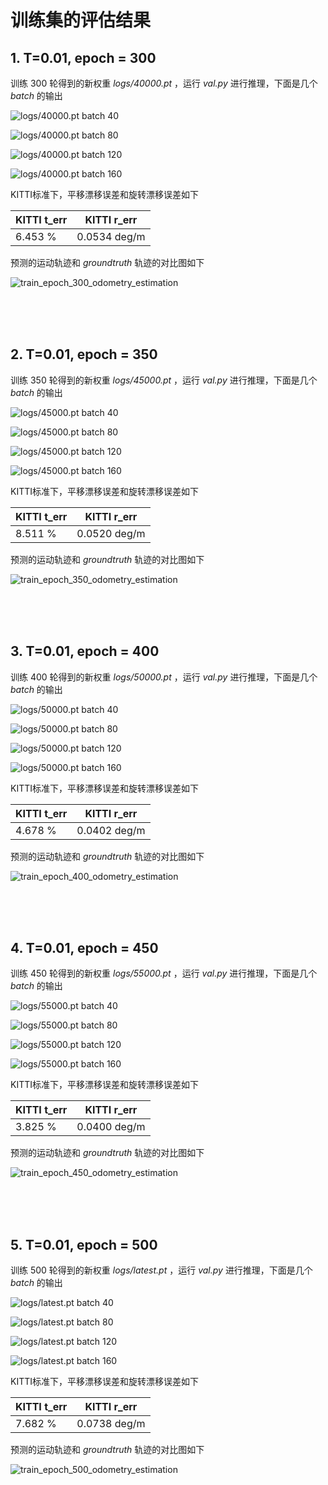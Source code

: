 # 训练集的评估结果
## 1. T=0.01, epoch = 300

训练 300 轮得到的新权重 *logs/40000.pt* ，运行 *val.py* 进行推理，下面是几个 *batch* 的输出

![logs/40000.pt batch 40](/conclusion2/train_epoch_300_batch_40.png)

![logs/40000.pt batch 80](/conclusion2/train_epoch_300_batch_80.png)

![logs/40000.pt batch 120](/conclusion2/train_epoch_300_batch_120.png)

![logs/40000.pt batch 160](/conclusion2/train_epoch_300_batch_160.png)


KITTI标准下，平移漂移误差和旋转漂移误差如下

| KITTI t_err | KITTI r_err |
| ----------- | ----------- |
|  6.453 %  |  0.0534 deg/m |


预测的运动轨迹和 *groundtruth* 轨迹的对比图如下

![train_epoch_300_odometry_estimation](/conclusion2/train_epoch_300_odometry_estimation.png)


<br>
<br>
<br>

## 2. T=0.01, epoch = 350

训练 350 轮得到的新权重 *logs/45000.pt* ，运行 *val.py* 进行推理，下面是几个 *batch* 的输出

![logs/45000.pt batch 40](/conclusion2/train_epoch_350_batch_40.png)

![logs/45000.pt batch 80](/conclusion2/train_epoch_350_batch_80.png)

![logs/45000.pt batch 120](/conclusion2/train_epoch_350_batch_120.png)

![logs/45000.pt batch 160](/conclusion2/train_epoch_350_batch_160.png)


KITTI标准下，平移漂移误差和旋转漂移误差如下

| KITTI t_err | KITTI r_err |
| ----------- | ----------- |
|  8.511 %  |  0.0520 deg/m |


预测的运动轨迹和 *groundtruth* 轨迹的对比图如下

![train_epoch_350_odometry_estimation](/conclusion2/train_epoch_350_odometry_estimation.png)


<br>
<br>
<br>

## 3. T=0.01, epoch = 400

训练 400 轮得到的新权重 *logs/50000.pt* ，运行 *val.py* 进行推理，下面是几个 *batch* 的输出

![logs/50000.pt batch 40](/conclusion2/train_epoch_400_batch_40.png)

![logs/50000.pt batch 80](/conclusion2/train_epoch_400_batch_80.png)

![logs/50000.pt batch 120](/conclusion2/train_epoch_400_batch_120.png)

![logs/50000.pt batch 160](/conclusion2/train_epoch_400_batch_160.png)


KITTI标准下，平移漂移误差和旋转漂移误差如下

| KITTI t_err | KITTI r_err |
| ----------- | ----------- |
|  4.678 %  |  0.0402 deg/m |


预测的运动轨迹和 *groundtruth* 轨迹的对比图如下

![train_epoch_400_odometry_estimation](/conclusion2/train_epoch_400_odometry_estimation.png)


<br>
<br>
<br>

## 4. T=0.01, epoch = 450

训练 450 轮得到的新权重 *logs/55000.pt* ，运行 *val.py* 进行推理，下面是几个 *batch* 的输出

![logs/55000.pt batch 40](/conclusion2/train_epoch_450_batch_40.png)

![logs/55000.pt batch 80](/conclusion2/train_epoch_450_batch_80.png)

![logs/55000.pt batch 120](/conclusion2/train_epoch_450_batch_120.png)

![logs/55000.pt batch 160](/conclusion2/train_epoch_450_batch_160.png)


KITTI标准下，平移漂移误差和旋转漂移误差如下

| KITTI t_err | KITTI r_err |
| ----------- | ----------- |
|  3.825 %  |  0.0400 deg/m |


预测的运动轨迹和 *groundtruth* 轨迹的对比图如下

![train_epoch_450_odometry_estimation](/conclusion2/train_epoch_450_odometry_estimation.png)


<br>
<br>
<br>

## 5. T=0.01, epoch = 500

训练 500 轮得到的新权重 *logs/latest.pt* ，运行 *val.py* 进行推理，下面是几个 *batch* 的输出

![logs/latest.pt batch 40](/conclusion2/train_epoch_500_batch_40.png)

![logs/latest.pt batch 80](/conclusion2/train_epoch_500_batch_80.png)

![logs/latest.pt batch 120](/conclusion2/train_epoch_500_batch_120.png)

![logs/latest.pt batch 160](/conclusion2/train_epoch_500_batch_160.png)


KITTI标准下，平移漂移误差和旋转漂移误差如下

| KITTI t_err | KITTI r_err |
| ----------- | ----------- |
|  7.682 %  |  0.0738 deg/m |


预测的运动轨迹和 *groundtruth* 轨迹的对比图如下

![train_epoch_500_odometry_estimation](/conclusion2/train_epoch_500_odometry_estimation.png)


<br>
<br>
<br>
